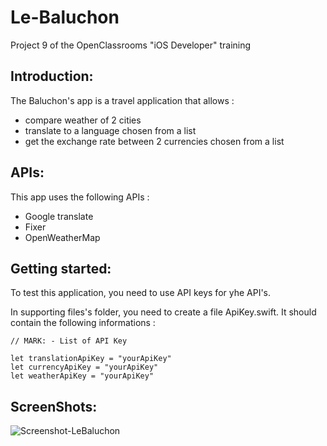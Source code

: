 # Le-Baluchon
Project 9 of the OpenClassrooms "iOS Developer" training

## Introduction:

The Baluchon's app is a travel application that allows :

* compare weather of 2 cities 
* translate to a language chosen from a list
* get the exchange rate between 2 currencies chosen from a list

## APIs:

This app uses the following APIs :
* Google translate
* Fixer
* OpenWeatherMap

## Getting started:

To test this application, you need to use API keys for yhe API's.

In supporting files's folder, you need to create a file ApiKey.swift.
It should contain the following informations :

```
// MARK: - List of API Key

let translationApiKey = "yourApiKey"
let currencyApiKey = "yourApiKey"
let weatherApiKey = "yourApiKey"
```

## ScreenShots:

![Screenshot-LeBaluchon](https://user-images.githubusercontent.com/11584683/71643662-8d0af200-2cbc-11ea-9297-b8ca5244cd73.png)
